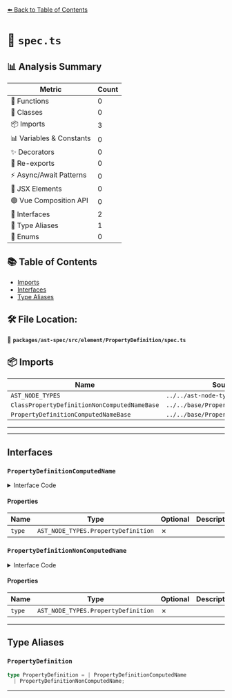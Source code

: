 [⬅️ Back to Table of Contents](../../../../../index.md)

# 📄 `spec.ts`

## 📊 Analysis Summary

| Metric | Count |
|--------|-------|
| 🔧 Functions | 0 |
| 🧱 Classes | 0 |
| 📦 Imports | 3 |
| 📊 Variables & Constants | 0 |
| ✨ Decorators | 0 |
| 🔄 Re-exports | 0 |
| ⚡ Async/Await Patterns | 0 |
| 💠 JSX Elements | 0 |
| 🟢 Vue Composition API | 0 |
| 📐 Interfaces | 2 |
| 📑 Type Aliases | 1 |
| 🎯 Enums | 0 |

## 📚 Table of Contents

- [Imports](#imports)
- [Interfaces](#interfaces)
- [Type Aliases](#type-aliases)

## 🛠️ File Location:
📂 **`packages/ast-spec/src/element/PropertyDefinition/spec.ts`**

## 📦 Imports

| Name | Source |
|------|--------|
| `AST_NODE_TYPES` | `../../ast-node-types` |
| `ClassPropertyDefinitionNonComputedNameBase` | `../../base/PropertyDefinitionBase` |
| `PropertyDefinitionComputedNameBase` | `../../base/PropertyDefinitionBase` |


---


---

## Interfaces

### `PropertyDefinitionComputedName`

<details><summary>Interface Code</summary>

```ts
export interface PropertyDefinitionComputedName
  extends PropertyDefinitionComputedNameBase {
  type: AST_NODE_TYPES.PropertyDefinition;
}
```
</details>

#### Properties

| Name | Type | Optional | Description |
|------|------|----------|-------------|
| `type` | `AST_NODE_TYPES.PropertyDefinition` | ✗ |  |

### `PropertyDefinitionNonComputedName`

<details><summary>Interface Code</summary>

```ts
export interface PropertyDefinitionNonComputedName
  extends ClassPropertyDefinitionNonComputedNameBase {
  type: AST_NODE_TYPES.PropertyDefinition;
}
```
</details>

#### Properties

| Name | Type | Optional | Description |
|------|------|----------|-------------|
| `type` | `AST_NODE_TYPES.PropertyDefinition` | ✗ |  |


---

## Type Aliases

### `PropertyDefinition`

```ts
type PropertyDefinition = | PropertyDefinitionComputedName
  | PropertyDefinitionNonComputedName;
```


---